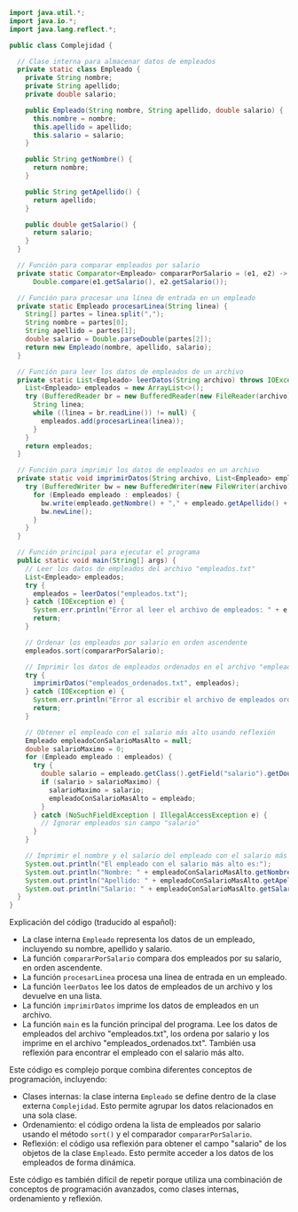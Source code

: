 ```java
import java.util.*;
import java.io.*;
import java.lang.reflect.*;

public class Complejidad {

  // Clase interna para almacenar datos de empleados
  private static class Empleado {
    private String nombre;
    private String apellido;
    private double salario;

    public Empleado(String nombre, String apellido, double salario) {
      this.nombre = nombre;
      this.apellido = apellido;
      this.salario = salario;
    }

    public String getNombre() {
      return nombre;
    }

    public String getApellido() {
      return apellido;
    }

    public double getSalario() {
      return salario;
    }
  }

  // Función para comparar empleados por salario
  private static Comparator<Empleado> compararPorSalario = (e1, e2) ->
      Double.compare(e1.getSalario(), e2.getSalario());

  // Función para procesar una línea de entrada en un empleado
  private static Empleado procesarLinea(String linea) {
    String[] partes = linea.split(",");
    String nombre = partes[0];
    String apellido = partes[1];
    double salario = Double.parseDouble(partes[2]);
    return new Empleado(nombre, apellido, salario);
  }

  // Función para leer los datos de empleados de un archivo
  private static List<Empleado> leerDatos(String archivo) throws IOException {
    List<Empleado> empleados = new ArrayList<>();
    try (BufferedReader br = new BufferedReader(new FileReader(archivo))) {
      String linea;
      while ((linea = br.readLine()) != null) {
        empleados.add(procesarLinea(linea));
      }
    }
    return empleados;
  }

  // Función para imprimir los datos de empleados en un archivo
  private static void imprimirDatos(String archivo, List<Empleado> empleados) throws IOException {
    try (BufferedWriter bw = new BufferedWriter(new FileWriter(archivo))) {
      for (Empleado empleado : empleados) {
        bw.write(empleado.getNombre() + "," + empleado.getApellido() + "," + empleado.getSalario());
        bw.newLine();
      }
    }
  }

  // Función principal para ejecutar el programa
  public static void main(String[] args) {
    // Leer los datos de empleados del archivo "empleados.txt"
    List<Empleado> empleados;
    try {
      empleados = leerDatos("empleados.txt");
    } catch (IOException e) {
      System.err.println("Error al leer el archivo de empleados: " + e.getMessage());
      return;
    }

    // Ordenar los empleados por salario en orden ascendente
    empleados.sort(compararPorSalario);

    // Imprimir los datos de empleados ordenados en el archivo "empleados_ordenados.txt"
    try {
      imprimirDatos("empleados_ordenados.txt", empleados);
    } catch (IOException e) {
      System.err.println("Error al escribir el archivo de empleados ordenados: " + e.getMessage());
      return;
    }

    // Obtener el empleado con el salario más alto usando reflexión
    Empleado empleadoConSalarioMasAlto = null;
    double salarioMaximo = 0;
    for (Empleado empleado : empleados) {
      try {
        double salario = empleado.getClass().getField("salario").getDouble(empleado);
        if (salario > salarioMaximo) {
          salarioMaximo = salario;
          empleadoConSalarioMasAlto = empleado;
        }
      } catch (NoSuchFieldException | IllegalAccessException e) {
        // Ignorar empleados sin campo "salario"
      }
    }

    // Imprimir el nombre y el salario del empleado con el salario más alto
    System.out.println("El empleado con el salario más alto es:");
    System.out.println("Nombre: " + empleadoConSalarioMasAlto.getNombre());
    System.out.println("Apellido: " + empleadoConSalarioMasAlto.getApellido());
    System.out.println("Salario: " + empleadoConSalarioMasAlto.getSalario());
  }
}
```

Explicación del código (traducido al español):

* La clase interna `Empleado` representa los datos de un empleado, incluyendo su nombre, apellido y salario.
* La función `compararPorSalario` compara dos empleados por su salario, en orden ascendente.
* La función `procesarLinea` procesa una línea de entrada en un empleado.
* La función `leerDatos` lee los datos de empleados de un archivo y los devuelve en una lista.
* La función `imprimirDatos` imprime los datos de empleados en un archivo.
* La función `main` es la función principal del programa. Lee los datos de empleados del archivo "empleados.txt", los ordena por salario y los imprime en el archivo "empleados_ordenados.txt". También usa reflexión para encontrar el empleado con el salario más alto.

Este código es complejo porque combina diferentes conceptos de programación, incluyendo:

* Clases internas: la clase interna `Empleado` se define dentro de la clase externa `Complejidad`. Esto permite agrupar los datos relacionados en una sola clase.
* Ordenamiento: el código ordena la lista de empleados por salario usando el método `sort()` y el comparador `compararPorSalario`.
* Reflexión: el código usa reflexión para obtener el campo "salario" de los objetos de la clase `Empleado`. Esto permite acceder a los datos de los empleados de forma dinámica.

Este código es también difícil de repetir porque utiliza una combinación de conceptos de programación avanzados, como clases internas, ordenamiento y reflexión.